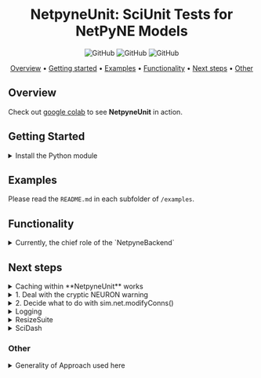 
<h1 align="center">
  NetpyneUnit:  SciUnit Tests for NetPyNE Models
</h1> 
<p align="center">
  <img alt="GitHub" src="https://img.shields.io/github/issues/lakesare/netpyneunit.svg">
  <img alt="GitHub" src="https://img.shields.io/github/issues-closed/lakesare/netpyneunit.svg">
  <img alt="GitHub" src="https://img.shields.io/github/commit-activity/m/lakesare/netpyneunit.svg">
</p>

<!--   <img alt="GitHub" src="https://github.com/lakesare/netpyneunit/workflows/CI/badge.svg"> -->

<p align="center">
  <a href="#Overview">Overview</a> •
  <a href="#Getting-Started">Getting started</a> •
  <a href="#Examples">Examples</a> •
  <a href="#Functionality">Functionality</a> •
  <a href="#Next-steps">Next steps</a> •
  <a href="#Other">Other</a> 

</p>

## Overview

Check out [google colab](https://colab.research.google.com/github/russelljjarvis/netpyneunit/blob/main/docs/PDCM_example.ipyn) to see **NetpyneUnit** in action.

## Getting Started

<details>
  <summary>Install the Python module</summary>

1. `git clone https://github.com/lakesare/netpyneunit.git`
2. `pip install sciunit netpyne neuron`  
3. `cd netpyneunit`
4. `pip install -e .` (this will install **NetpyneUnit** locally as if it's a real remote package, and you'll be able to import it from anywhere)
5. `python examples/synchronization/synchronization_diagonal.py`

If you get **3 Passes** on the **diagonal** (and fails everywhere else) - then you ran it successfully!
  
</details>

## Examples

Please read the `README.md` in each subfolder of `/examples`.

## Functionality

<details>
  <summary>Currently, the chief role of the `NetpyneBackend`</summary>

Currently, the chief role of the `NetpyneBackend` is to **run** the simulation in the NetPyNE-specific way, and to **cache** the results of our simulation run.  

Caching is necessary for **NetpyneUnit**:
- if we add a new model to our suite, we don't want to rerun every other simulation (which can well take hours)
- each test separately reruns the simulation by design, even if we just ran it for another test.

**Richard Gerkin** puts it well:
> I am enthusiastic about the caching option because it solves a problem that comes up in validation testing where the same model is run many times (maybe tens or even hundreds of times) under an identical configuration, but different parts of the results are encoded in each test outcome.
> 
> The alternative solution, which would be to specifically organize the tests to "know" when they are likely to produce the same simulation output and have them share it, is impractical for a few reasons: this would violate the "separate the interface from the implementation" principle behind testing generally and SciUnit specifically, would require a big rewrite of the testing logic in SciUnit, and also I'm not sure it’s even possible to compute in advance exactly what any arbitrary test will do to a model.

**Things to keep in mind**:
- You will see the `NEURON: syntax error`  - do not worry about this, this is merely a warning (explained down below).
- Our caching layer won't understand that you changed your model via `sim.net.modifyConns()` - try to be changing the model simply visa updating the instance variables.

</details>

## Next steps

<details>
  <summary>Caching within **NetpyneUnit** works</summary>

Caching within **NetpyneUnit** works, however we believe the caching layer belongs to **NetPyNE**.
Please follow the following issue in **NetPyNE**: [https://github.com/Neurosim-lab/netpyne/issues/624](https://github.com/Neurosim-lab/netpyne/issues/624) to see whether **NetPyNE** folks agree.
If **NetPyNE** implements internal caching, then we'll be able to remove the caching code from `NetpyneBackend` and `NetpyneModel`.
If **NetPyNE** decides against it, we should improve **NetpyneUnit** caching. Following points describe the necessary improvements.

</details>

<details>
  <summary> 1. Deal with the cryptic NEURON warning   </summary>
 
   With caching enabled, you'll be sure to stumble upon the following **NEURON** error:
```
NEURON: syntax error
 near line 1
 __dict__={}
          ^
```
  
Do not fret! This is merely a warning, and it shouldn't affect the results of your sim run.
This happens because our `jsonpickle.encode(self)` slightly mutates our `simConfig` (and probably `netParams`) when it creates the hash of the model: it inserts undesirable attributes into every object, e.g. `__dict__` and `__getnewargs__`. 
**NEURON** doesn't recognize these attributes, and raises the aforementioned warning.

We should create a **custom jsonpickle handler** (place it along our other handlers) that will remove these foreign attrs.

</details>

<details>
  <summary>  2. Decide what to do with sim.net.modifyConns() </summary>

Salvador raised the concern that calculating the model hash with `sim.net.allPops` and `sim.net.allCells` might be a bad idea - what if we have 80k cells, will this perform reasonably well?
Further more, if we have randomization, `allCells`  might be catching the attributes we don't want to cache.

#### 3. Walk through `sim.load()` and `sim.saveData()`

Walk through **NetPyNE**'s `sim.load()` and `sim.saveData()` to make sure that **NetpyneUnit**'s' `cache_to_results` and `results_to_cache()` aren't missing any code of importance.

</details>


<details>
  <summary> Logging </summary>
  
By default, **NetPyNE** outputs a ton of logs on each run, and, with many sims per the program run, the **NetPyNE** output becomes incomprehensible, and the **SciUnit** output gets hard to find.  
To deal with this, I created the logging PR to **NetPyNE**, and hopefully they should merge it soon ([https://github.com/Neurosim-lab/netpyne/pull/623](https://github.com/Neurosim-lab/netpyne/pull/623)).

Please follow the logging PR [https://github.com/Neurosim-lab/netpyne/pull/623](https://github.com/Neurosim-lab/netpyne/pull/623) - we expect question answer and a PR review from **NetPyNE**, and we want this PR merged.

If you want to control the **NetPyNE** logs already - clone their repo, switch to the `lakesare:switch_to_logging` branch, and run `pip install -e .`.
Then, in your code, run:
```
import logging
logging.getLogger('netpyne').setLevel(logging.WARNING)
```
  
</details>


<details>
  <summary> ResizeSuite </summary>

Continue with the **PCDM model example** (`/examples/pdcm`), and try to generalize it.
Find a paper similar to [https://direct.mit.edu/neco/article-pdf/33/7/1993/1925382/neco_a_01400.pdf](https://direct.mit.edu/neco/article-pdf/33/7/1993/1925382/neco_a_01400.pdf) - some paper that tries to rescale the **NetPyNE** model while keeping its statistics intact, and convert it to the language of **SciUnit**.
After this is done, we should be able to see a better (if any exists!) way to structure our `NetpyneBackend`/`NetpyneFrontend`, and potentially create a `ResizeSuite`.

</details>

<details>
  <summary> SciDash </summary>

We should check that we can serialize the scores for use in the **SciDash API** (this should be easy and possible work automatically).

</details>

### Other

<details>
  <summary> Generality of Approach used here </summary>
    
Almost any paper describing a **NetPyNE** network should be able to benefit from **SciUnit**.
Our role with **NetpyneUnit** is to standardize widespread tests, and to implement logic common to a lot of papers.

For this to be possible, we should go from the ground up - read the paper, wrap the **NetPyNE** model into **SciUnit**, and see whether anything should be abstracted into a **NetpyneModel** subclass or a new **sciunit.Test**.

It may also be useful to take hints from other similar libraries - examples from **NeuronUnit**, **NetworkUnit**, **HippoUnit**, etc. can be starting points.  
    
</details>

